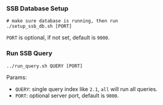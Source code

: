### SSB Database Setup
```
# make sure database is running, then run
./setup_ssb_db.sh [PORT]
```
`PORT` is optional, if not set, default is `9000`.


### Run SSB Query
```
../run_query.sh QUERY [PORT]
```
Params:
* `QUERY`: single query index like `2.1`, `all` will run all queries.
* `PORT`: optional server port, default is `9000`.

